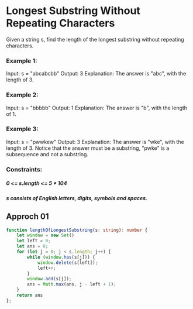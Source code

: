 # Longest Substring Without Repeating Characters
Given a string s, find the length of the longest substring without repeating characters.
### Example 1:
Input: s = "abcabcbb"
Output: 3
Explanation: The answer is "abc", with the length of 3.
### Example 2:
Input: s = "bbbbb"
Output: 1
Explanation: The answer is "b", with the length of 1.
### Example 3:
Input: s = "pwwkew"
Output: 3
Explanation: The answer is "wke", with the length of 3.
Notice that the answer must be a substring, "pwke" is a subsequence and not a substring.
### Constraints:
##### 0 <= s.length <= 5 * 104
##### s consists of English letters, digits, symbols and spaces.

## Approch 01
```ts
function lengthOfLongestSubstring(s: string): number {
    let window = new Set()
    let left = 0;
    let ans = 0;
    for (let j = 0; j < s.length; j++) {
        while (window.has(s[j])) {
            window.delete(s[left]);
            left++;
        }
        window.add(s[j]);
        ans = Math.max(ans, j - left + 1);
    }
    return ans
};


```
